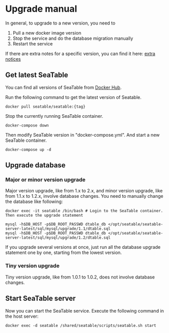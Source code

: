 # Upgrade manual

In general, to upgrade to a new version, you need to

1. Pull a new docker image version
2. Stop the service and do the database migration manually
3. Restart the service 

If there are extra notes for a specific version, you can find it here: [extra notices](./extra-upgrade-notice.md)


## Get latest SeaTable

You can find all versions of SeaTable from [Docker Hub](https://hub.docker.com/r/seatable/seatable/tags).

Run the following command to get the latest version of Seatable.

```
docker pull seatable/seatable:{tag}

```

Stop the currently running SeaTable container.

```
docker-compose down

```

Then modify SeaTable version in "docker-compose.yml". And start a new SeaTable container.

```
docker-compose up -d

```

## Upgrade database

### Major or minor version upgrade

Major version upgrade, like from 1.x to 2.x, and minor version upgrade, like from 1.1.x to 1.2.x, involve database changes. You need to manually change the database like following:

```
docker exec -it seatable /bin/bash # Login to the SeaTable container. Then execute the upgrade statement

mysql -h$DB_HOST -p$DB_ROOT_PASSWD dtable_db </opt/seatable/seatable-server-latest/sql/mysql/upgrade/1.1/dtable.sql
mysql -h$DB_HOST -p$DB_ROOT_PASSWD dtable_db </opt/seatable/seatable-server-latest/sql/mysql/upgrade/1.2/dtable.sql

```

If you upgrade several versions at once, just run all the database upgrade statement one by one, starting from the lowest version.

### Tiny version upgrade

Tiny version upgrade, like from 1.0.1 to 1.0.2, does not involve database changes.

## Start SeaTable server

Now you can start the SeaTable service. Execute the following command in the host server:

```
docker exec -d seatable /shared/seatable/scripts/seatable.sh start

```


